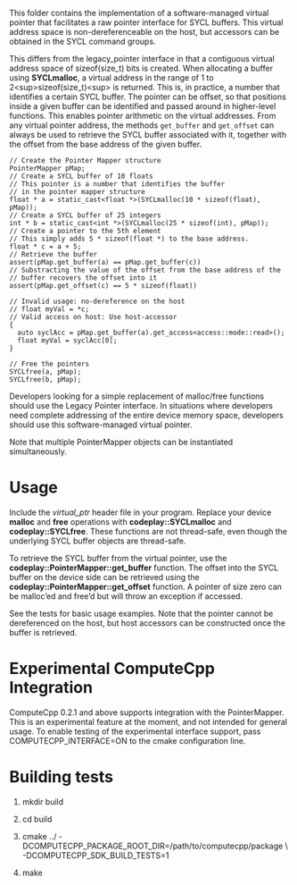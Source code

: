 This folder contains the implementation of a software-managed virtual
pointer that facilitates a raw pointer interface for SYCL buffers. This
virtual address space is non-dereferenceable on the host, but accessors
can be obtained in the SYCL command groups.

This differs from the legacy\_pointer interface in that a contiguous
virtual address space of sizeof(size\_t) bits is created. When
allocating a buffer using **SYCLmalloc**, a virtual address in the range
of 1 to 2&lt;sup&gt;sizeof(size\_t)&lt;sup&gt; is returned. This is, in
practice, a number that identifies a certain SYCL buffer. The pointer
can be offset, so that positions inside a given buffer can be identified
and passed around in higher-level functions. This enables pointer
arithmetic on the virtual addresses. From any virtual pointer address,
the methods `get_buffer` and `get_offset` can always be used to retrieve
the SYCL buffer associated with it, together with the offset from the
base address of the given buffer.

    // Create the Pointer Mapper structure
    PointerMapper pMap;
    // Create a SYCL buffer of 10 floats
    // This pointer is a number that identifies the buffer
    // in the pointer mapper structure
    float * a = static_cast<float *>(SYCLmalloc(10 * sizeof(float), pMap));
    // Create a SYCL buffer of 25 integers
    int * b = static_cast<int *>(SYCLmalloc(25 * sizeof(int), pMap));
    // Create a pointer to the 5th element
    // This simply adds 5 * sizeof(float *) to the base address.
    float * c = a + 5;
    // Retrieve the buffer
    assert(pMap.get_buffer(a) == pMap.get_buffer(c))
    // Substracting the value of the offset from the base address of the
    // buffer recovers the offset into it
    assert(pMap.get_offset(c) == 5 * sizeof(float))

    // Invalid usage: no-dereference on the host
    // float myVal = *c;
    // Valid access on host: Use host-accessor
    {
      auto syclAcc = pMap.get_buffer(a).get_access<access::mode::read>();
      float myVal = syclAcc[0];
    }

    // Free the pointers
    SYCLfree(a, pMap);
    SYCLfree(b, pMap);

Developers looking for a simple replacement of malloc/free functions
should use the Legacy Pointer interface. In situations where developers
need complete addressing of the entire device memory space, developers
should use this software-managed virtual pointer.

Note that multiple PointerMapper objects can be instantiated
simultaneously.

Usage
=====

Include the *virtual\_ptr* header file in your program. Replace your
device **malloc** and **free** operations with **codeplay::SYCLmalloc**
and **codeplay::SYCLfree**. These functions are not thread-safe, even
though the underlying SYCL buffer objects are thread-safe.

To retrieve the SYCL buffer from the virtual pointer, use the
**codeplay::PointerMapper::get\_buffer** function. The offset into the
SYCL buffer on the device side can be retrieved using the
**codeplay::PointerMapper::get\_offset** function. A pointer of size
zero can be malloc’ed and free’d but will throw an exception if
accessed.

See the tests for basic usage examples. Note that the pointer cannot be
dereferenced on the host, but host accessors can be constructed once the
buffer is retrieved.

Experimental ComputeCpp Integration
===================================

ComputeCpp 0.2.1 and above supports integration with the PointerMapper.
This is an experimental feature at the moment, and not intended for
general usage. To enable testing of the experimental interface support,
pass COMPUTECPP\_INTERFACE=ON to the cmake configuration line.

Building tests
==============

1.  mkdir build

2.  cd build

3.  cmake ../
    -DCOMPUTECPP\_PACKAGE\_ROOT\_DIR=/path/to/computecpp/package \\
    -DCOMPUTECPP\_SDK\_BUILD\_TESTS=1

4.  make
